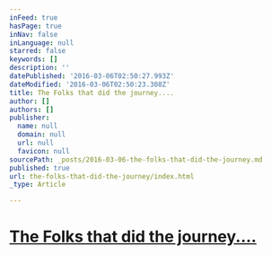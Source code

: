 ```yaml
---
inFeed: true
hasPage: true
inNav: false
inLanguage: null
starred: false
keywords: []
description: ''
datePublished: '2016-03-06T02:50:27.993Z'
dateModified: '2016-03-06T02:50:23.308Z'
title: The Folks that did the journey....
author: []
authors: []
publisher:
  name: null
  domain: null
  url: null
  favicon: null
sourcePath: _posts/2016-03-06-the-folks-that-did-the-journey.md
published: true
url: the-folks-that-did-the-journey/index.html
_type: Article

---
```

# [The Folks that did the journey....][0]

[0]: http://www.trxxs.com/aBuildingBlocks00.swf